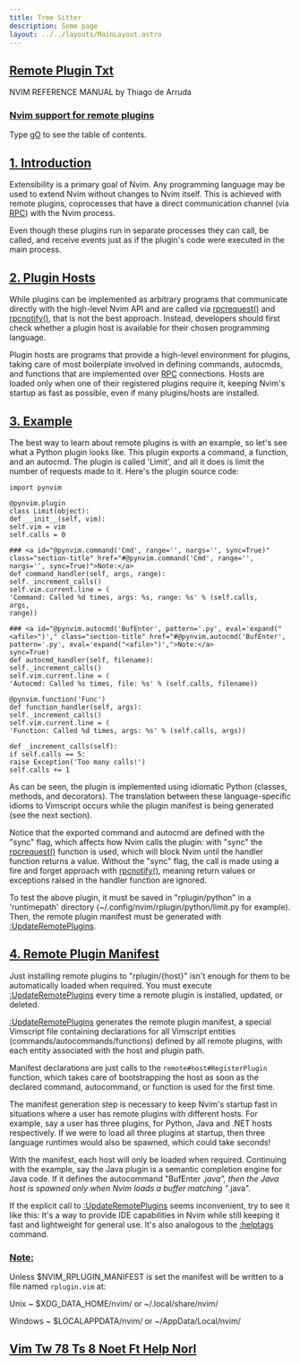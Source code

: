 ```yaml
---
title: Tree Sitter
description: Some page
layout: ../../layouts/MainLayout.astro
---
```



## <a id="Nvim" class="section-title" href="#Nvim"> Remote Plugin Txt</a> 

NVIM REFERENCE MANUAL    by Thiago de Arruda


### <a id="remote-plugin" class="section-title" href="#remote-plugin">Nvim support for remote plugins</a>

Type [gO](#gO) to see the table of contents.


## <a id="remote-plugin-intro" class="section-title" href="#remote-plugin-intro">1. Introduction</a> 

Extensibility is a primary goal of Nvim. Any programming language may be used
to extend Nvim without changes to Nvim itself. This is achieved with remote
plugins, coprocesses that have a direct communication channel (via [RPC](#RPC)) with
the Nvim process.

Even though these plugins run in separate processes they can call, be called,
and receive events just as if the plugin's code were executed in the main
process.


## <a id="remote-plugin-hosts" class="section-title" href="#remote-plugin-hosts">2. Plugin Hosts</a> 

While plugins can be implemented as arbitrary programs that communicate
directly with the high-level Nvim API and are called via [rpcrequest()](#rpcrequest()) and
[rpcnotify()](#rpcnotify()), that is not the best approach. Instead, developers should first
check whether a plugin host is available for their chosen programming language.

Plugin hosts are programs that provide a high-level environment for plugins,
taking care of most boilerplate involved in defining commands, autocmds, and
functions that are implemented over [RPC](#RPC) connections. Hosts are loaded only
when one of their registered plugins require it, keeping Nvim's startup as
fast as possible, even if many plugins/hosts are installed.


## <a id="remote-plugin-example" class="section-title" href="#remote-plugin-example">3. Example</a> 

The best way to learn about remote plugins is with an example, so let's see
what a Python plugin looks like. This plugin exports a command, a function, and
an autocmd. The plugin is called 'Limit', and all it does is limit the number
of requests made to it. Here's the plugin source code:
```
import pynvim

@pynvim.plugin
class Limit(object):
def __init__(self, vim):
self.vim = vim
self.calls = 0

### <a id="@pynvim.command('Cmd', range='', nargs='', sync=True)" class="section-title" href="#@pynvim.command('Cmd', range='', nargs='', sync=True)">Note:</a>
def command_handler(self, args, range):
self._increment_calls()
self.vim.current.line = (
'Command: Called %d times, args: %s, range: %s' % (self.calls,
args,
range))

### <a id="@pynvim.autocmd('BufEnter', pattern='.py', eval='expand("<afile>")'," class="section-title" href="#@pynvim.autocmd('BufEnter', pattern='.py', eval='expand("<afile>")',">Note:</a>
sync=True)
def autocmd_handler(self, filename):
self._increment_calls()
self.vim.current.line = (
'Autocmd: Called %s times, file: %s' % (self.calls, filename))

@pynvim.function('Func')
def function_handler(self, args):
self._increment_calls()
self.vim.current.line = (
'Function: Called %d times, args: %s' % (self.calls, args))

def _increment_calls(self):
if self.calls == 5:
raise Exception('Too many calls!')
self.calls += 1

```


As can be seen, the plugin is implemented using idiomatic Python (classes,
methods, and decorators). The translation between these language-specific
idioms to Vimscript occurs while the plugin manifest is being generated (see
the next section).

Notice that the exported command and autocmd are defined with the "sync" flag,
which affects how Nvim calls the plugin: with "sync" the [rpcrequest()](#rpcrequest())
function is used, which will block Nvim until the handler function returns a
value. Without the "sync" flag, the call is made using a fire and forget
approach with [rpcnotify()](#rpcnotify()), meaning return values or exceptions raised in the
handler function are ignored.

To test the above plugin, it must be saved in "rplugin/python" in a
'runtimepath' directory (~/.config/nvim/rplugin/python/limit.py for example).
Then, the remote plugin manifest must be generated with
[:UpdateRemotePlugins](#:UpdateRemotePlugins).


## <a id="remote-plugin-manifest" class="section-title" href="#remote-plugin-manifest">4. Remote Plugin Manifest</a> <span id=":UpdateRemotePlugins"></span>

Just installing remote plugins to "rplugin/{host}" isn't enough for them to be
automatically loaded when required. You must execute [:UpdateRemotePlugins](#:UpdateRemotePlugins)
every time a remote plugin is installed, updated, or deleted.

[:UpdateRemotePlugins](#:UpdateRemotePlugins) generates the remote plugin manifest, a special
Vimscript file containing declarations for all Vimscript entities
(commands/autocommands/functions) defined by all remote plugins, with each
entity associated with the host and plugin path.

Manifest declarations are just calls to the `remote#host#RegisterPlugin`
function, which takes care of bootstrapping the host as soon as the declared
command, autocommand, or function is used for the first time.

The manifest generation step is necessary to keep Nvim's startup fast in
situations where a user has remote plugins with different hosts. For example,
say a user has three plugins, for Python, Java and .NET hosts respectively. If
we were to load all three plugins at startup, then three language runtimes
would also be spawned, which could take seconds!

With the manifest, each host will only be loaded when required. Continuing with
the example, say the Java plugin is a semantic completion engine for Java code.
If it defines the autocommand "BufEnter *.java", then the Java host is spawned
only when Nvim loads a buffer matching "*.java".

If the explicit call to [:UpdateRemotePlugins](#:UpdateRemotePlugins) seems inconvenient, try to see
it like this: It's a way to provide IDE capabilities in Nvim while still
keeping it fast and lightweight for general use. It's also analogous to the
[:helptags](#:helptags) command.

### <a id="$NVIM_RPLUGIN_MANIFEST" class="section-title" href="#$NVIM_RPLUGIN_MANIFEST">Note:</a>
Unless $NVIM_RPLUGIN_MANIFEST is set the manifest will be written to a file
named `rplugin.vim` at:

Unix ~
$XDG_DATA_HOME/nvim/ or ~/.local/share/nvim/

Windows ~
$LOCALAPPDATA/nvim/ or ~/AppData/Local/nvim/


## <a id="" class="section-title" href="#">Vim Tw 78 Ts 8 Noet Ft Help Norl</a> 



